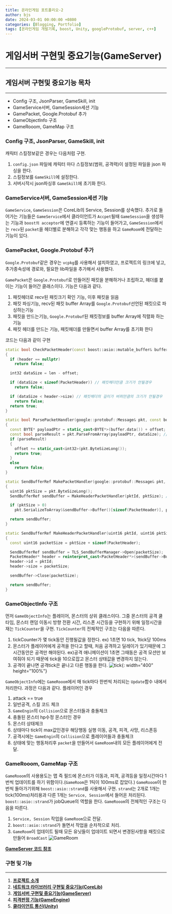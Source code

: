 ```yaml
---
title: 온라인게임 포트폴리오-2
author: bjs
date: 2024-03-01 00:00:00 +0800
categories: [Blogging, Portfolio]
tags: [온라인게임 개발기록, boost, Unity, googleProtobuf, server, c++]
---
```


# 게임서버 구현및 중요기능(GameServer)

---

## 게임서버 구현및 중요기능 목차

---

- Config 구조, JsonParser, GameSkill, init
- GameService서버, GameSession세션 기능
- GamePacket, Google.Protobuf 추가
- GameObjectInfo 구조
- GameRooom, GameMap 구조

### Config 구조, JsonParser, GameSkill, init

캐릭터 스킬정보같은 경우는 다음처럼 구현.

1. `config.json` 파일에 캐릭터 마다 스킬정보(범위, 공격력)이 설정된 파일을 json 파싱을 한다.
2. 스킬정보를 `GameSkill`에 설정한다.
3. 서버시작시 json파싱후 `GameSkill`에 초기화 한다.

### GameService서버, GameSession세션 기능

`GameService`, `GameSession`은 CoreLib의 Service, Session를 상속했다. 추가로 들어가는 기능들은 `GameService`에서 클라이언트가 `Accpet`될때 `GameSession`을 생성하는 기능과 `boost의 acceptor`에 연결시 등록하는 기능이 들어가고, `GameSession`에서는 `recv`된 `packet`을 헤더별로 분해하고 각각 맞는 행동을 하고 `GameRoom`에 전달하는 기능이 있다.

### GamePacket, Google.Protobuf 추가

`Google.Protobuf`같은 경우는 `vcpkg`를 사용해서 설치하였고, 프로젝트의 링크에 넣고, 추가종속성에 경로와, 필요한 lib파일을 추가해서 사용했다.

`GamePacket`은 `Google.Protobuf`로 만들어진 패킷을 분해하거나 조립하고, 헤더를 붙이는 기능이 들어간 클래스이다. 기능은 다음과 같다.

1. 패킷헤더로 recv된 패킷크기 확인 기능, 이후 패킷을 읽음
2. 패킷 파싱기능, recv된 패킷 buffer Array를 `Google.Protobuf`선언된 패킷으로 파싱하는기능
3. 패킷을 만드는기능, `Google.Protobuf`된 패킷정보를 buffer Array에 직렬화 하는 기능
4. 패킷 헤더를 만드는 기능, 패킷헤더를 만들면서 buffer Array를 초기화 한다

코드는 다음과 같이 구현

```cpp
static bool CheckPacketHeader(const boost::asio::mutable_buffer& buffer, PacketHeader* header, int32 offset, int32 len)
{
  if (header == nullptr)
    return false;

  int32 dataSize = len - offset;

  if (dataSize < sizeof(PacketHeader)) // 패킷헤더만큼 크기가 안될경우
    return false;

  if (dataSize < header->size) // 패킷헤더의 길이가 버퍼만큼의 크기가 안될경우
    return false;
  return true;
}

static bool ParsePacketHandler(google::protobuf::Message& pkt, const boost::asio::mutable_buffer& buffer, const int32 dataSize, int32& offset)
{
  const BYTE* payloadPtr = static_cast<BYTE*>(buffer.data()) + offset;
  const bool parseResult = pkt.ParseFromArray(payloadPtr, dataSize); // google::protobuf의 파싱이 되면 true
  if (parseResult)
  {
    offset += static_cast<int32>(pkt.ByteSizeLong());
    return true;
  }
  else
    return false;
}

static SendBufferRef MakePacketHandler(google::protobuf::Message& pkt, uint16 pktId)
{
  uint16 pktSize = pkt.ByteSizeLong();
  SendBufferRef sendBuffer = MakeHeaderPacketHandler(pktId, pktSize); // 패킷헤더

  if (pktSize > 0)
    pkt.SerializeToArray(&sendBuffer->Buffer()[sizeof(PacketHeader)], pktSize); // buffer array 직렬와

  return sendBuffer;
}

static SendBufferRef MakeHeaderPacketHandler(uint16 pktId, uint16 pktSize)
{
  const uint16 packetSize = pktSize + sizeof(PacketHeader);

  SendBufferRef sendBuffer = TLS_SendBufferManager->Open(packetSize);
  PacketHeader* header = reinterpret_cast<PacketHeader*>(sendBuffer->Buffer());
  header->id = pktId;
  header->size = packetSize;

  sendBuffer->Close(packetSize);

  return sendBuffer;
}
```

### GameObjectInfo 구조

먼저 `GameObjectInfo`는 플레이어, 몬스터의 상위 클래스이다. 그중 몬스터의 공격 쿨타임, 몬스터 랜덤 이동시 방향 전환 시간, 리스폰 시간등을 구현하기 위해 일정시간을 재는 `TickCounter`을 구현.
`TickCounter`의 전체적인 구조는 다음을 따른다.

1. tickCounter가 몇 tick동안 진행될값을 정한다. ex) 1초면 10 tick, 1tick당 100ms
2. 몬스터가 플레이어에게 공격을 한다고 할때, 처음 공격하고 딜레이가 있기때문에 그 시간동안은 공격만 해야된다. ex)공격 애니메이션이 1초면 그때동은 공격 모션만 보여줘야 되기 때문에 tick을 10으로잡고 몬스터 상태값을 변경하지 않는다.
3. 공격이 끝나면 공격tick은 끝나고 다른 행동을 한다.
   ![tick](/assets/img/online2/tick.png){: width="400" height="100%"}

`GameObjectInfo`에는 `GameRooom`에서 매 tick마다 한번씩 처리되는 `Update`함수 내에서 처리한다. 과정은 다음과 같다.
플레이어인 경우

1. attack == true
1. 일반공격, 스킬 코드 체크
1. `GameEngin`의 `Collision`으로 몬스터들과 충돌체크
1. 충돌된 몬스터 hp수정
   몬스터인 경우
1. 몬스터 상태체크
1. 상태마다 tick이 max값인경우 해당행동 실행 이동, 공격, 피격, 사망, 리스폰등
1. 공격시에는 `GameEngin`의 `Collision`으로 플레이어들과 충돌체크
1. 상태에 맞는 행동처리후 `packet`을 만들어서 `GameRoom`내의 모든 플레이어에게 전달.

### GameRooom, GameMap 구조

`GameRooom`의 사용용도는 맵 즉 필드에 몬스터가 이동과, 피격, 공격등을 일정시간마다 1번씩 업데이트를 하기 위함이다.(`GameRoom`은 1틱이 100ms로 잡았다.)
`GameRooom`이 한번씩 돌아가기위해 `boost::asio::strand`를 사용해서 구현. `strand`는 2개로 1개는 tick(100ms)처리용과 다른 1개는 `Service, Session`에서 들어온 처리된다. `boost::asio::strand`가 jobQueue의 역할을 한다.
`GameRooom`의 전체적인 구조는 다음을 따른다.

1. `Service, Session` 작업을 `GameRoom`으로 전달.
2. `boost::asio::strand`가 돌면서 작업을 순차적으로 처리.
3. `GameRoom`이 업데이트 될때 모든 유닛들이 업데이트 되면서 변경된사항을 패킷으로 만들어 `BroadCast`
   ![GameRoom](/assets/img/online2/GameRoom.png)

[**GameServer 코드 참조**](https://github.com/qornwh/GameServerProject/tree/main/GameServer)

### 구현 및 기능

---

1. [**프로젝트 소개**](/posts/OnlineGameportfolio-0)
2. [**네트워크 라이브러리 구현및 중요기능(CoreLib)**](/posts/OnlineGameportfolio-1)
3. [**게임서버 구현및 중요기능(GameServer)**](/posts/OnlineGameportfolio-2)
4. [**피격판정 기능(GameEngine)**](/posts/OnlineGameportfolio-3)
5. [**클라이언트 통신(Unity)**](/posts/OnlineGameportfolio-4)
